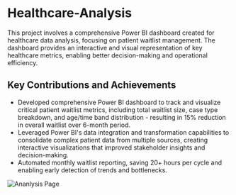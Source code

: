 # Healthcare-Analysis
This project involves a comprehensive Power BI dashboard created for healthcare data analysis, focusing on patient waitlist management. The dashboard provides an interactive and visual representation of key healthcare metrics, enabling better decision-making and operational efficiency.

## Key Contributions and Achievements
-	Developed comprehensive Power BI dashboard to track and visualize critical patient waitlist metrics, including total waitlist size, case type breakdown, and age/time band distribution - resulting in 15% reduction in overall waitlist over 6-month period.
-	Leveraged Power BI's data integration and transformation capabilities to consolidate complex patient data from multiple sources, creating interactive visualizations that improved stakeholder insights and decision-making.
-	Automated monthly waitlist reporting, saving 20+ hours per cycle and enabling early detection of trends and bottlenecks.

![Ananlysis Page](https://github.com/user-attachments/assets/0cbb0b07-8f68-4060-a243-571f2bba1b64)


